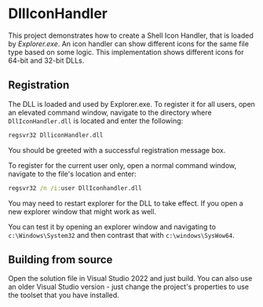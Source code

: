 # DllIconHandler

This project demonstrates how to create a Shell Icon Handler, that is loaded by *Explorer.exe*. An icon handler can show different icons for the same file type based on some logic.
This implementation shows different icons for 64-bit and 32-bit DLLs.

## Registration

The DLL is loaded and used by Explorer.exe. To register it for all users, open an elevated command window, navigate to the directory where `DllIconHandler.dll` is located and enter the following:

```cmd
regsvr32 DlliconHandler.dll
```

You should be greeted with a successful registration message box.

To register for the current user only, open a normal command window, navigate to the file's location and enter:

```cmd
regsvr32 /n /i:user DllIconhandler.dll
```

You may need to restart explorer for the DLL to take effect. If you open a new explorer window that might work as well.

You can test it by opening an explorer window and navigating to `c:\Windows\System32` and then contrast that with `c:\windows\SysWow64`.

## Building from source

Open the solution file in Visual Studio 2022 and just build. You can also use an older Visual Studio version - just change the project's properties to use the toolset that you have installed.
